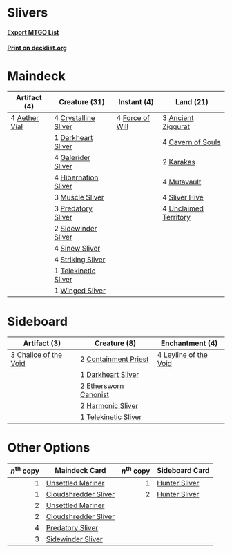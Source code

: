 # Slivers

#### [Export MTGO List](../collection/Slivers/Slivers.txt)
#### [Print on decklist.org](http://decklist.org/?deckmain=4%09Aether%20Vial%0A3%09Ancient%20Ziggurat%0A4%09Cavern%20of%20Souls%0A4%09Crystalline%20Sliver%0A1%09Darkheart%20Sliver%0A4%09Force%20of%20Will%0A4%09Galerider%20Sliver%0A4%09Hibernation%20Sliver%0A2%09Karakas%0A3%09Muscle%20Sliver%0A4%09Mutavault%0A3%09Predatory%20Sliver%0A2%09Sidewinder%20Sliver%0A4%09Sinew%20Sliver%0A4%09Sliver%20Hive%0A4%09Striking%20Sliver%0A1%09Telekinetic%20Sliver%0A4%09Unclaimed%20Territory%0A1%09Winged%20Sliver&deckside=3%09Chalice%20of%20the%20Void%0A2%09Containment%20Priest%0A1%09Darkheart%20Sliver%0A2%09Ethersworn%20Canonist%0A2%09Harmonic%20Sliver%0A4%09Leyline%20of%20the%20Void%0A1%09Telekinetic%20Sliver)
# Maindeck

|                                     Artifact (4)                                      |                                         Creature (31)                                         |                                      Instant (4)                                       |                                           Land (21)                                            |
|---------------------------------------------------------------------------------------|-----------------------------------------------------------------------------------------------|----------------------------------------------------------------------------------------|------------------------------------------------------------------------------------------------|
|4 [Aether Vial](http://gatherer.wizards.com/Pages/Card/Details.aspx?multiverseid=48146)|4 [Crystalline Sliver](http://gatherer.wizards.com/Pages/Card/Details.aspx?multiverseid=207901)|4 [Force of Will](http://gatherer.wizards.com/Pages/Card/Details.aspx?multiverseid=3107)|3 [Ancient Ziggurat](http://gatherer.wizards.com/Pages/Card/Details.aspx?multiverseid=189271)   |
|                                                                                       |1 [Darkheart Sliver](http://gatherer.wizards.com/Pages/Card/Details.aspx?multiverseid=126012)  |                                                                                        |4 [Cavern of Souls](http://gatherer.wizards.com/Pages/Card/Details.aspx?multiverseid=278058)    |
|                                                                                       |4 [Galerider Sliver](http://gatherer.wizards.com/Pages/Card/Details.aspx?multiverseid=370590)  |                                                                                        |2 [Karakas](http://gatherer.wizards.com/Pages/Card/Details.aspx?multiverseid=413782)            |
|                                                                                       |4 [Hibernation Sliver](http://gatherer.wizards.com/Pages/Card/Details.aspx?multiverseid=207907)|                                                                                        |4 [Mutavault](http://gatherer.wizards.com/Pages/Card/Details.aspx?multiverseid=370733)          |
|                                                                                       |3 [Muscle Sliver](http://gatherer.wizards.com/Pages/Card/Details.aspx?multiverseid=207911)     |                                                                                        |4 [Sliver Hive](http://gatherer.wizards.com/Pages/Card/Details.aspx?multiverseid=383384)        |
|                                                                                       |3 [Predatory Sliver](http://gatherer.wizards.com/Pages/Card/Details.aspx?multiverseid=370745)  |                                                                                        |4 [Unclaimed Territory](http://gatherer.wizards.com/Pages/Card/Details.aspx?multiverseid=435419)|
|                                                                                       |2 [Sidewinder Sliver](http://gatherer.wizards.com/Pages/Card/Details.aspx?multiverseid=118908) |                                                                                        |                                                                                                |
|                                                                                       |4 [Sinew Sliver](http://gatherer.wizards.com/Pages/Card/Details.aspx?multiverseid=125879)      |                                                                                        |                                                                                                |
|                                                                                       |4 [Striking Sliver](http://gatherer.wizards.com/Pages/Card/Details.aspx?multiverseid=370589)   |                                                                                        |                                                                                                |
|                                                                                       |1 [Telekinetic Sliver](http://gatherer.wizards.com/Pages/Card/Details.aspx?multiverseid=111085)|                                                                                        |                                                                                                |
|                                                                                       |1 [Winged Sliver](http://gatherer.wizards.com/Pages/Card/Details.aspx?multiverseid=207920)     |                                                                                        |                                                                                                |

# Sideboard

|                                          Artifact (3)                                          |                                          Creature (8)                                          |                                        Enchantment (4)                                         |
|------------------------------------------------------------------------------------------------|------------------------------------------------------------------------------------------------|------------------------------------------------------------------------------------------------|
|3 [Chalice of the Void](http://gatherer.wizards.com/Pages/Card/Details.aspx?multiverseid=442211)|2 [Containment Priest](http://gatherer.wizards.com/Pages/Card/Details.aspx?multiverseid=389470) |4 [Leyline of the Void](http://gatherer.wizards.com/Pages/Card/Details.aspx?multiverseid=107682)|
|                                                                                                |1 [Darkheart Sliver](http://gatherer.wizards.com/Pages/Card/Details.aspx?multiverseid=126012)   |                                                                                                |
|                                                                                                |2 [Ethersworn Canonist](http://gatherer.wizards.com/Pages/Card/Details.aspx?multiverseid=174931)|                                                                                                |
|                                                                                                |2 [Harmonic Sliver](http://gatherer.wizards.com/Pages/Card/Details.aspx?multiverseid=109706)    |                                                                                                |
|                                                                                                |1 [Telekinetic Sliver](http://gatherer.wizards.com/Pages/Card/Details.aspx?multiverseid=111085) |                                                                                                |

# Other Options

|*n*<sup>th</sup> copy|                                         Maindeck Card                                         |*n*<sup>th</sup> copy|                                    Sideboard Card                                     |
|--------------------:|-----------------------------------------------------------------------------------------------|--------------------:|---------------------------------------------------------------------------------------|
|                    1|[Unsettled Mariner](http://gatherer.wizards.com/Pages/Card/Details.aspx?multiverseid=464165)   |                    1|[Hunter Sliver](http://gatherer.wizards.com/Pages/Card/Details.aspx?multiverseid=44772)|
|                    1|[Cloudshredder Sliver](http://gatherer.wizards.com/Pages/Card/Details.aspx?multiverseid=464144)|                    2|[Hunter Sliver](http://gatherer.wizards.com/Pages/Card/Details.aspx?multiverseid=44772)|
|                    2|[Unsettled Mariner](http://gatherer.wizards.com/Pages/Card/Details.aspx?multiverseid=464165)   |                     |                                                                                       |
|                    2|[Cloudshredder Sliver](http://gatherer.wizards.com/Pages/Card/Details.aspx?multiverseid=464144)|                     |                                                                                       |
|                    4|[Predatory Sliver](http://gatherer.wizards.com/Pages/Card/Details.aspx?multiverseid=370745)    |                     |                                                                                       |
|                    3|[Sidewinder Sliver](http://gatherer.wizards.com/Pages/Card/Details.aspx?multiverseid=118908)   |                     |                                                                                       |
